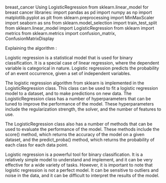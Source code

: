 breast_cancer
Using LogisticRegression from sklearn.linear_model for breast cancer
libraries:
import pandas as pd 
import numpy as np
import matplotlib.pyplot as plt
from sklearn.preprocessing import MinMaxScaler
import seaborn as sns
from sklearn.model_selection import train_test_split
from sklearn.linear_model import LogisticRegression
from sklearn import metrics
from sklearn.metrics import confusion_matrix, ConfusionMatrixDisplay

Explaining the algorithm :

Logistic regression is a statistical model that is used for binary classification. It is a special case of linear regression, where the dependent variable is categorical in nature. Logistic regression predicts the probability of an event occurrence, given a set of independent variables.

The logistic regression algorithm from sklearn is implemented in the LogisticRegression class. This class can be used to fit a logistic regression model to a dataset, and to make predictions on new data. The LogisticRegression class has a number of hyperparameters that can be tuned to improve the performance of the model. These hyperparameters include the regularization strength, the solver, and the number of features to use.

The LogisticRegression class also has a number of methods that can be used to evaluate the performance of the model. These methods include the score() method, which returns the accuracy of the model on a given dataset, and the predict_proba() method, which returns the probability of each class for each data point.

Logistic regression is a powerful tool for binary classification. It is a relatively simple model to understand and implement, and it can be very effective for a wide variety of tasks. However, it is important to note that logistic regression is not a perfect model. It can be sensitive to outliers and noise in the data, and it can be difficult to interpret the results of the model.
